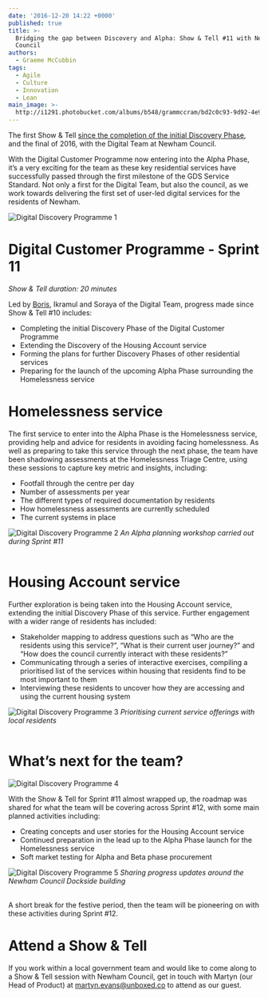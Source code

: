 ```yaml
---
date: '2016-12-20 14:22 +0000'
published: true
title: >-
  Bridging the gap between Discovery and Alpha: Show & Tell #11 with Newham
  Council
authors:
  - Graeme McCubbin
tags:
  - Agile
  - Culture
  - Innovation
  - Lean
main_image: >-
  http://i1291.photobucket.com/albums/b548/grammccram/bd2c0c93-9d92-4e99-a20b-8ddef2af99b5_zpsoa3x5b4y.jpg
---
```

The first Show & Tell [since the completion of the initial Discovery Phase](https://unboxed.co/blog/digital-customer-programme-discovery-phase-show-tell-10-with-newham-council/), and the final of 2016, with the Digital Team at Newham Council.<br/>

With the Digital Customer Programme now entering into the Alpha Phase, it’s a very exciting for the team as these key residential services have successfully passed through the first milestone of the GDS Service Standard. Not only a first for the Digital Team, but also the council, as we work towards delivering the first set of user-led digital services for the residents of Newham.<br/>

![Digital Discovery Programme 1](http://i1291.photobucket.com/albums/b548/grammccram/IMG_7761_zps6hqk4duf.jpg)
<br/>

# Digital Customer Programme - Sprint 11
<i>Show & Tell duration: 20 minutes</i>

Led by [Boris](https://unboxed.co/people/#boris-divjak), Ikramul and Soraya of the Digital Team, progress made since Show & Tell #10 includes:<br/>

- Completing the initial Discovery Phase of the Digital Customer Programme
- Extending the Discovery of the Housing Account service
- Forming the plans for further Discovery Phases of other residential services 
- Preparing for the launch of the upcoming Alpha Phase surrounding the Homelessness service


# Homelessness service
The first service to enter into the Alpha Phase is the Homelessness service, providing help and advice for residents in avoiding facing homelessness. As well as preparing to take this service through the next phase, the team have been shadowing assessments at the Homelessness Triage Centre, using these sessions to capture key metric and insights, including:<br/>

- Footfall through the centre per day
- Number of assessments per year
- The different types of required documentation by residents
- How homelessness assessments are currently scheduled
- The current systems in place

![Digital Discovery Programme 2](http://i1291.photobucket.com/albums/b548/grammccram/2f9099a2-e458-4c36-b42a-fcd41eac8722_zps81jo4sxi.jpg)
<i>An Alpha planning workshop carried out during Sprint #11</i><br/>
<br/>

# Housing Account service
Further exploration is being taken into the Housing Account service, extending the initial Discovery Phase of this service. Further engagement with a wider range of residents has included:<br/>

- Stakeholder mapping to address questions such as “Who are the residents using this service?”, “What is their current user journey?” and “How does the council currently interact with these residents?”
- Communicating through a series of interactive exercises, compiling a prioritised list of the services within housing that residents find to be most important to them
- Interviewing these residents to uncover how they are accessing and using the current housing system

![Digital Discovery Programme 3](http://i1291.photobucket.com/albums/b548/grammccram/5ec26c8c-4676-42c7-80ec-4035124d4f84_zps2l1r8loz.jpg)
<i>Prioritising current service offerings with local residents</i><br/>
<br/>

# What’s next for the team?

![Digital Discovery Programme 4](http://i1291.photobucket.com/albums/b548/grammccram/55a19f95-86fa-451e-9e57-d8c211cb591c_zpsdborkyug.jpg)
<br/>

With the Show & Tell for Sprint #11 almost wrapped up, the roadmap was shared for what the team will be covering across Sprint #12, with some main planned activities including:<br/>

- Creating concepts and user stories for the Housing Account service
- Continued preparation in the lead up to the Alpha Phase launch for the Homelessness service
- Soft market testing for Alpha and Beta phase procurement

![Digital Discovery Programme 5](http://i1291.photobucket.com/albums/b548/grammccram/c7c1f40e-72ac-41bc-825b-441cf3471f6d_zpsj86wh4i6.jpg)
<i>Sharing progress updates around the Newham Council Dockside building</i><br/>
<br/>

A short break for the festive period, then the team will be pioneering on with these activities during Sprint #12.<br/>

# Attend a Show & Tell
If you work within a local government team and would like to come along to a Show & Tell session with Newham Council, get in touch with Martyn (our Head of Product) at [martyn.evans@unboxed.co](mailto:martyn.evans@unboxed.co) to attend as our guest.<br/>

